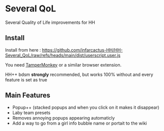 # Several QoL

Several Quality of Life improvements for HH

## Install  
Install from here : https://github.com/infarcactus-HH/HH-Several_QoL/raw/refs/heads/main/dist/userscript.user.js

You need [TamperMonkey](https://www.tampermonkey.net) or a similar browser extension.  

HH++ bdsm **strongly** recommended, but works 100% without and every feature is set as true

## Main Features
- Popup++ (stacked popups and when you click on it makes it disappear)
- Laby team presets
- Removes annoying popups appearing automaticly
- Add a way to go from a girl info bubble name or portait to the wiki